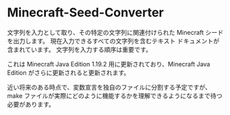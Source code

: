 # Minecraft-Seed-Converter
文字列を入力として取り、その特定の文字列に関連付けられた Minecraft シードを出力します。 現在入力できるすべての文字列を含むテキスト ドキュメントが含まれています。
文字列を入力する順序は重要です。


これは Minecraft Java Edition 1.19.2 用に更新されており、Minecraft Java Edition がさらに更新されると更新されます。

近い将来のある時点で、変数宣言を独自のファイルに分割する予定ですが、make ファイルが実際にどのように機能するかを理解できるようになるまで待つ必要があります。
